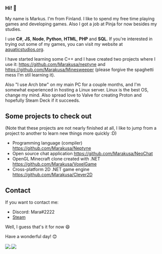 ### Hi! 👋

My name is Markus. I'm from Finland. I like to spend my free time playing games and developing games. Also I got a job at Pinja for now besides my studies.

I use **C#**, **JS**, **Node**, **Python**, **HTML**, **PHP** and **SQL**. If you're interested in trying out some of my games, you can visit my website at [aquaticstudios.org](https://aquaticstudios.org).

I have started learning some C++ and I have created two projects where I use it: https://github.com/Marakusa/neptyne and https://github.com/Marakusa/Minesweeper (please forgive the spaghetti mess I'm stil learning it).

Also "I use Arch btw" on my main PC for a couple months, and I'm somewhat experienced in hosting a Linux server. Linux is the best OS, change my mind. Also spread love to Valve for creating Proton and hopefully Steam Deck if it succeeds.

## Some projects to check out
(Note that these projects are not nearly finished at all, I like to jump from a project to another to learn new things more quickly :D)
- Programming language (compiler) https://github.com/Marakusa/Neptyne
- Open source chat application https://github.com/Marakusa/NeoChat
- OpenGL Minecraft clone created with .NET https://github.com/Marakusa/VoxelGame
- Cross-platform 2D .NET game engine https://github.com/Marakusa/Clever2D

## Contact
If you want to contact me:
- Discord: Mara#2222
- [Steam](https://steamcommunity.com/id/Marakusa/)


Well, I guess that's it for now 😄

Have a wonderful day! 😊

<a href="https://github.com/anuraghazra/github-readme-stats">
  <img align="center" src="https://github-readme-stats.vercel.app/api?username=Marakusa&count_private=true&theme=dracula" />
</a>
<a href="https://github.com/anuraghazra/convoychat">
  <img align="center" src="https://github-readme-stats.vercel.app/api/top-langs/?username=Marakusa&count_private=true&theme=dracula" />
</a>

